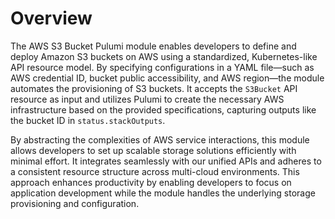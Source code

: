 # Overview

The AWS S3 Bucket Pulumi module enables developers to define and deploy Amazon S3 buckets on AWS using a standardized, Kubernetes-like API resource model. By specifying configurations in a YAML file—such as AWS credential ID, bucket public accessibility, and AWS region—the module automates the provisioning of S3 buckets. It accepts the `S3Bucket` API resource as input and utilizes Pulumi to create the necessary AWS infrastructure based on the provided specifications, capturing outputs like the bucket ID in `status.stackOutputs`.

By abstracting the complexities of AWS service interactions, this module allows developers to set up scalable storage solutions efficiently with minimal effort. It integrates seamlessly with our unified APIs and adheres to a consistent resource structure across multi-cloud environments. This approach enhances productivity by enabling developers to focus on application development while the module handles the underlying storage provisioning and configuration.
